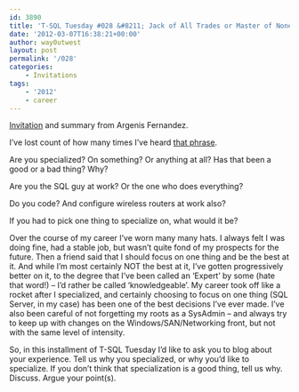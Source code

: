 ```yaml
---
id: 3890
title: 'T-SQL Tuesday #028 &#8211; Jack of All Trades or Master of None'
date: '2012-03-07T16:38:21+00:00'
author: way0utwest
layout: post
permalink: '/028'
categories:
    - Invitations
tags:
    - '2012'
    - career
---
```


[Invitation](http://sqlblog.com/blogs/argenis_fernandez/archive/2012/03/05/t-sql-tuesday-028-jack-of-all-trades-master-of-none.aspx) and summary from Argenis Fernandez.

I’ve lost count of how many times I’ve heard [that phrase](https://web.archive.org/web/20120309005835/http://en.wikipedia.org/wiki/Jack_of_all_trades,_master_of_none).

Are you specialized? On something? Or anything at all? Has that been a good or a bad thing? Why?

Are you the SQL guy at work? Or the one who does everything?

Do you code? And configure wireless routers at work also?

If you had to pick one thing to specialize on, what would it be?

Over the course of my career I’ve worn many many hats. I always felt I was doing fine, had a stable job, but wasn’t quite fond of my prospects for the future. Then a friend said that I should focus on one thing and be the best at it. And while I’m most certainly NOT the best at it, I’ve gotten progressively better on it, to the degree that I’ve been called an ‘Expert’ by some (hate that word!) – I’d rather be called ‘knowledgeable’. My career took off like a rocket after I specialized, and certainly choosing to focus on one thing (SQL Server, in my case) has been one of the best decisions I’ve ever made. I’ve also been careful of not forgetting my roots as a SysAdmin – and always try to keep up with changes on the Windows/SAN/Networking front, but not with the same level of intensity.

So, in this installment of T-SQL Tuesday I’d like to ask you to blog about your experience. Tell us why you specialized, or why you’d like to specialize. If you don’t think that specialization is a good thing, tell us why. Discuss. Argue your point(s).